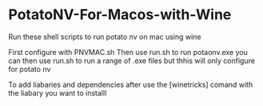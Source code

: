 # PotatoNV-For-Macos-with-Wine
Run these shell scripts to run potato nv on mac using wine

First configure with PNVMAC.sh
Then use run.sh to run potaonv.exe
you can then use run.sh to run a range of .exe files but thhis will only configure for potato nv

To add liabaries and dependencies after use the [winetricks] comand with the liabary you want to installl

